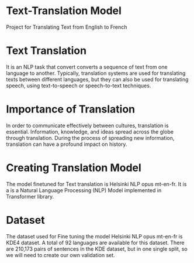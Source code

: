 # Text-Translation Model
Project for Translating Text from English to French
# Text Translation 

It is an NLP task that convert converts a sequence of text from one language to another. Typically, translation systems are used for translating texts between different languages, but they can also be used for translating speech, using text-to-speech or speech-to-text techniques. 

# Importance of Translation 

In order to communicate effectively between cultures, translation is essential. Information, knowledge, and ideas spread across the globe through translation. During the process of spreading new information, translation can have a profound impact on history. 

# Creating Translation Model 

The model finetuned for Text translation is Helsinki NLP opus mt-en-fr. It is a is a Natural Language Processing (NLP) Model implemented in Transformer library.  

# Dataset 

The dataset used for Fine tuning the model Helsinki NLP opus mt-en-fr is KDE4 dataset. A total of 92 languages are available for this dataset. There are 210,173 pairs of sentences in the KDE dataset, but in one single split, so we will need to create our own validation set. 
